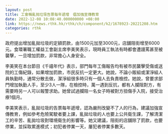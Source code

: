 ```yaml
---
layout: post
title: 工會稱亂抛垃圾告票每年遞增　倡加強宣傳教育
date: 2022-12-08 10:08:40.000000000 +08:00
link: https://news.rthk.hk/rthk/ch/component/k2/1678923-20221208.htm
categories: rthk
---
```


政府提出增加亂拋垃圾的定額罰款，由1500元加至3000元，店舖阻街增至6000元。食環署職工權益工會副主席李美笑表示，現時員工執法有時都會遭謾罵甚至被襲擊，一旦增加罰款，非常擔心人身安全。

李美笑在本台節目《千禧年代》表示，部門每年工傷報告均有被市民襲擊受傷或送院的工傷紀錄，如果增加罰款，市民反抗一定更大。她說，不論小販組或潔淨組人員執勤時，通常分散去做，潔淨組很多時只有一個人去負責檢控。她說，曾要求部門增加執勤人手，至少3人一隊，在檢控時，萬一遇到反抗，都有人攔阻對方，有需要時另一人可以報警求助。她曾試過攔阻一名女子時被對方扭傷手入院，接受治療1個月。

李美笑表示，亂拋垃圾的告票每年遞增，認為嚴刑改變不了人的行為，建議加強宣傳教育，例如參考危險駕駛者要上課，亂拋垃圾的人也要上公共衛生課，了解清潔工的辛苦、亂拋垃圾對環境衛生的影響等。她又建議，阻街的店舖除了罰款，也要停業，並採取累進模式；初犯者停業一天，屢犯者停業多數天。

